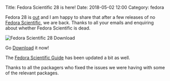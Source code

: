 Title: Fedora Scientific 28 is here!
Date: 2018-05-02 12:00
Category: fedora

Fedora 28 is [out](https://fedoramagazine.org/whats-new-fedora-28-workstation/) and I am happy
to share that after a few releases of no [Fedora Scientific](https://labs.fedoraproject.org/en/scientific/), 
we are back. Thanks to all your emails and enquiring about whether Fedora Scientific is dead.

![Fedora Scientific 28 Download]({filename}/images/fedora-scientific-28-download.png "Hit the downlaod button now!")

Go [Download](https://labs.fedoraproject.org/scientific/download/index.html) it now!

The [Fedora Scientific Guide](http://fedora-scientific.readthedocs.io/en/latest/) has been updated a bit as well.

Thanks to all the packagers who fixed the issues we were having with some of the relevant packages.

